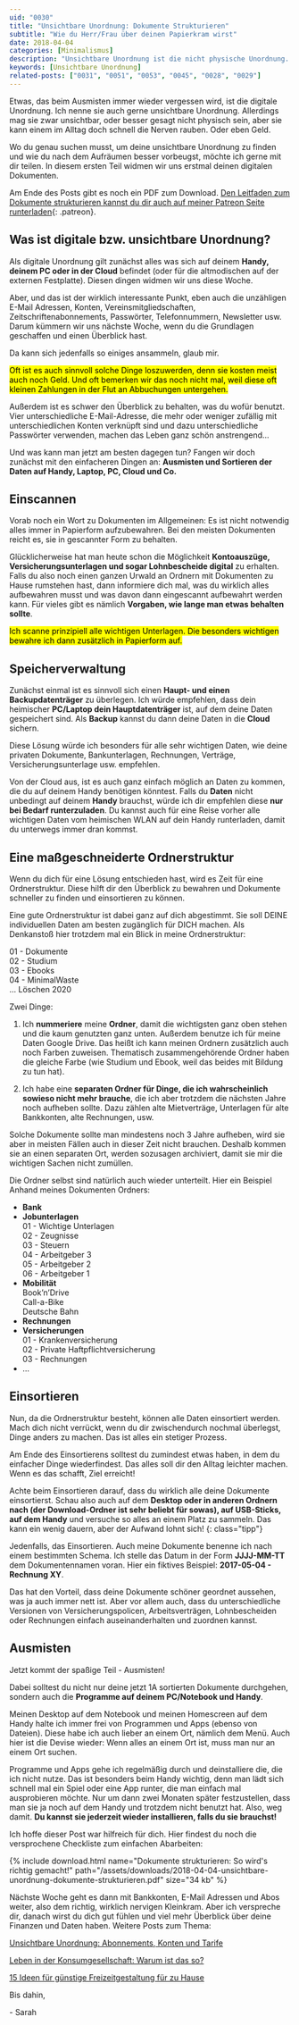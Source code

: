 ```yaml
---
uid: "0030"
title: "Unsichtbare Unordnung: Dokumente Strukturieren"
subtitle: "Wie du Herr/Frau über deinen Papierkram wirst"
date: 2018-04-04
categories: [Minimalismus]
description: "Unsichtbare Unordnung ist die nicht physische Unordnung. Programme und Apps, E-Mail Adressen, Bankkonten, Vereinsmitgliedschaften, Abonnements zählen dazu."
keywords: [Unsichtbare Unordnung]
related-posts: ["0031", "0051", "0053", "0045", "0028", "0029"]
---
```

Etwas, das beim Ausmisten immer wieder vergessen wird, ist die digitale Unordnung. Ich nenne sie auch gerne unsichtbare Unordnung. Allerdings mag sie zwar unsichtbar, oder besser gesagt nicht physisch sein, aber sie kann einem im Alltag doch schnell die Nerven rauben. Oder eben Geld.

Wo du genau suchen musst, um deine unsichtbare Unordnung zu finden und wie du nach dem Aufräumen besser vorbeugst, möchte ich gerne mit dir teilen. In diesem ersten Teil widmen wir uns erstmal deinen digitalen Dokumenten.

Am Ende des Posts gibt es noch ein PDF zum Download. [Den Leitfaden zum Dokumente strukturieren kannst du dir auch auf meiner Patreon Seite runterladen](https://www.patreon.com/minimalwaste?fan_landing=true){: .patreon}.

## Was ist digitale bzw. unsichtbare Unordnung?
Als digitale Unordnung gilt zunächst alles was sich auf deinem **Handy, deinem PC oder in der Cloud** befindet (oder für die altmodischen auf der externen Festplatte). Diesen dingen widmen wir uns diese Woche.

Aber, und das ist der wirklich interessante Punkt, eben auch die unzähligen E-Mail Adressen, Konten, Vereinsmitgliedschaften, Zeitschriftenabonnements, Passwörter, Telefonnummern, Newsletter usw. Darum kümmern wir uns nächste Woche, wenn du die Grundlagen geschaffen und einen Überblick hast.

Da kann sich jedenfalls so einiges ansammeln, glaub mir.

<mark>Oft ist es auch sinnvoll solche Dinge loszuwerden, denn sie kosten meist auch noch Geld. Und oft bemerken wir das noch nicht mal, weil diese oft kleinen Zahlungen in der Flut an Abbuchungen untergehen.</mark>

Außerdem ist es schwer den Überblick zu behalten, was du wofür benutzt. Vier unterschiedliche E-Mail-Adresse, die mehr oder weniger zufällig mit unterschiedlichen Konten verknüpft sind und dazu unterschiedliche Passwörter verwenden, machen das Leben ganz schön anstrengend…

Und was kann man jetzt am besten dagegen tun? Fangen wir doch zunächst mit den einfacheren Dingen an: **Ausmisten und Sortieren der Daten auf Handy, Laptop, PC, Cloud und Co.**

## Einscannen
Vorab noch ein Wort zu Dokumenten im Allgemeinen: Es ist nicht notwendig alles immer in Papierform aufzubewahren. Bei den meisten Dokumenten reicht es, sie in gescannter Form zu behalten.

Glücklicherweise hat man heute schon die Möglichkeit **Kontoauszüge, Versicherungsunterlagen und sogar Lohnbescheide digital** zu erhalten. Falls du also noch einen ganzen Urwald an Ordnern mit Dokumenten zu Hause rumstehen hast, dann informiere dich mal, was du wirklich alles aufbewahren musst und was davon dann eingescannt aufbewahrt werden kann. Für vieles gibt es nämlich **Vorgaben, wie lange man etwas behalten sollte**.

<mark>Ich scanne prinzipiell alle wichtigen Unterlagen. Die besonders wichtigen bewahre ich dann zusätzlich in Papierform auf.</mark>

## Speicher&shy;verwaltung
Zunächst einmal ist es sinnvoll sich einen **Haupt- und einen Backupdatenträger** zu überlegen. Ich würde empfehlen, dass dein heimischer **PC/Laptop dein Hauptdatenträger** ist, auf dem deine Daten gespeichert sind. Als **Backup** kannst du dann deine Daten in die **Cloud** sichern.

Diese Lösung würde ich besonders für alle sehr wichtigen Daten, wie deine privaten Dokumente, Bankunterlagen, Rechnungen, Verträge, Versicherungsunterlage usw. empfehlen.

Von der Cloud aus, ist es auch ganz einfach möglich an Daten zu kommen, die du auf deinem Handy benötigen könntest. Falls du **Daten** nicht unbedingt auf deinem **Handy** brauchst, würde ich dir empfehlen diese **nur bei Bedarf runterzuladen**. Du kannst auch für eine Reise vorher alle wichtigen Daten vom heimischen WLAN auf dein Handy runterladen, damit du unterwegs immer dran kommst.

## Eine maßgeschnei&shy;derte Ordnerstruktur
Wenn du dich für eine Lösung entschieden hast, wird es Zeit für eine Ordnerstruktur. Diese hilft dir den Überblick zu bewahren und Dokumente schneller zu finden und einsortieren zu können.

Eine gute Ordnerstruktur ist dabei ganz auf dich abgestimmt. Sie soll DEINE individuellen Daten am besten zugänglich für DICH machen. Als Denkanstoß hier trotzdem mal ein Blick in meine Ordnerstruktur:

01 - Dokumente  
02 - Studium  
03 - Ebooks  
04 - MinimalWaste  
...
Löschen 2020

Zwei Dinge:  
1. Ich **nummeriere** meine **Ordner**, damit die wichtigsten ganz oben stehen und die kaum genutzten ganz unten. Außerdem benutze ich für meine Daten Google Drive. Das heißt ich kann meinen Ordnern zusätzlich auch noch Farben zuweisen. Thematisch zusammengehörende Ordner haben die gleiche Farbe (wie Studium und Ebook, weil das beides mit Bildung zu tun hat).

2. Ich habe eine **separaten Ordner für Dinge, die ich wahrscheinlich sowieso nicht mehr brauche**, die ich aber trotzdem die nächsten Jahre noch aufheben sollte. Dazu zählen alte Mietverträge, Unterlagen für alte Bankkonten, alte Rechnungen, usw.

Solche Dokumente sollte man mindestens noch 3 Jahre aufheben, wird sie aber in meisten Fällen auch in dieser Zeit nicht brauchen. Deshalb kommen sie an einen separaten Ort, werden sozusagen archiviert, damit sie mir die wichtigen Sachen nicht zumüllen.

Die Ordner selbst sind natürlich auch wieder unterteilt. Hier ein Beispiel Anhand meines Dokumenten Ordners:

  * **Bank**
  * **Jobunterlagen**  
    01 - Wichtige Unterlagen  
    02 - Zeugnisse  
    03 - Steuern  
    04 - Arbeitgeber 3  
    05 - Arbeitgeber 2  
    06 - Arbeitgeber 1
  * **Mobilität**  
    Book’n’Drive  
    Call-a-Bike  
    Deutsche Bahn
  * **Rechnungen**
  * **Versicherungen**  
    01 - Krankenversicherung  
    02 - Private Haftpflichtversicherung  
    03 - Rechnungen
  * ...

## Einsortieren
Nun, da die Ordnerstruktur besteht, können alle Daten einsortiert werden. Mach dich nicht verrückt, wenn du dir zwischendurch nochmal überlegst, Dinge anders zu machen. Das ist alles ein stetiger Prozess.

Am Ende des Einsortierens solltest du zumindest etwas haben, in dem du einfacher Dinge wiederfindest. Das alles soll dir den Alltag leichter machen. Wenn es das schafft, Ziel erreicht!

Achte beim Einsortieren darauf, dass du wirklich alle deine Dokumente einsortierst. Schau also auch auf dem **Desktop oder in anderen Ordnern nach (der Download-Ordner ist sehr beliebt für sowas), auf USB-Sticks, auf dem Handy** und versuche so alles an einem Platz zu sammeln. Das kann ein wenig dauern, aber der Aufwand lohnt sich!
{: class="tipp"}

Jedenfalls, das Einsortieren. Auch meine Dokumente benenne ich nach einem bestimmten Schema. Ich stelle das Datum in der Form **JJJJ-MM-TT** dem Dokumentennamen voran. Hier ein fiktives Beispiel: **2017-05-04 - Rechnung XY**.

Das hat den Vorteil, dass deine Dokumente schöner geordnet aussehen, was ja auch immer nett ist. Aber vor allem auch, dass du unterschiedliche Versionen von Versicherungspolicen, Arbeitsverträgen, Lohnbescheiden oder Rechnungen einfach auseinanderhalten und zuordnen kannst.

## Ausmisten
Jetzt kommt der spaßige Teil - Ausmisten!

Dabei solltest du nicht nur deine jetzt 1A sortierten Dokumente durchgehen, sondern auch die **Programme auf deinem PC/Notebook und Handy**.

Meinen Desktop auf dem Notebook und meinen Homescreen auf dem Handy halte ich immer frei von Programmen und Apps (ebenso von Dateien). Diese habe ich auch lieber an einem Ort, nämlich dem Menü. Auch hier ist die Devise wieder: Wenn alles an einem Ort ist, muss man nur an einem Ort suchen.

Programme und Apps gehe ich regelmäßig durch und deinstalliere die, die ich nicht nutze. Das ist besonders beim Handy wichtig, denn man lädt sich schnell mal ein Spiel oder eine App runter, die man einfach mal ausprobieren möchte. Nur um dann zwei Monaten später festzustellen, dass man sie ja noch auf dem Handy und trotzdem nicht benutzt hat. Also, weg damit. **Du kannst sie jederzeit wieder installieren, falls du sie brauchst!**

Ich hoffe dieser Post war hilfreich für dich. Hier findest du noch die versprochene Checkliste zum einfachen Abarbeiten:

{% include download.html name="Dokumente strukturieren: So wird's richtig gemacht!" path="/assets/downloads/2018-04-04-unsichtbare-unordnung-dokumente-strukturieren.pdf" size="34 kb" %}

Nächste Woche geht es dann mit Bankkonten, E-Mail Adressen und Abos weiter, also dem richtig, wirklich nervigen Kleinkram. Aber ich verspreche dir, danach wirst du dich gut fühlen und viel mehr Überblick über deine Finanzen und Daten haben. Weitere Posts zum Thema:

[Unsichtbare Unordnung: Abonnements, Konten und Tarife](/blog/unsichtbare-unordnung-abonnements-konten-und-tarife/)

[Leben in der Konsum­gesellschaft: Warum ist das so?](/blog/leben-in-der-konsumgesellschaft/)

[15 Ideen für günstige Freizeit­gestaltung für zu Hause](/blog/15-ideen-fuer-guenstige-freizeitgestaltung-fuer-zu-hause/)

Bis dahin,

\- Sarah
